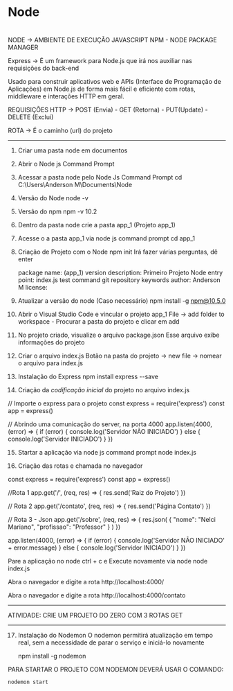 # Node
#
NODE -> AMBIENTE DE EXECUÇÃO JAVASCRIPT
NPM - NODE PACKAGE MANAGER

Express -> É um framework para Node.js que irá nos auxiliar nas requisições do back-end
 
Usado para construir aplicativos web e APIs (Interface de Programação de Aplicações) em Node.js de forma mais fácil e eficiente com rotas, middleware e interações HTTP em geral.

REQUISIÇÕES HTTP -> POST (Envia) - GET (Retorna) - PUT(Update) - DELETE (Exclui) 

ROTA -> É o caminho (url) do projeto

--------------------------------------------------

1. Criar uma pasta node em documentos

2. Abrir o Node js Command Prompt

3. Acessar a pasta node pelo Node Js Command Prompt
	cd C:\Users\Anderson M\Documents\Node

4. Versão do Node
	node -v 

5. Versão do npm
	npm -v
	10.2

6. Dentro da pasta node crie a pasta app_1 (Projeto app_1)

7. Acesse o a pasta app_1 via node js command prompt
	cd app_1

8. Criação de Projeto com o Node
	npm init
Irá fazer várias perguntas, dê enter

	package name: (app_1)
	version
	description: Primeiro Projeto Node
	entry point: index.js
	test command
	git repository
	keywords
	author: Anderson M
	license:

9. Atualizar a versão do node (Caso necessário)
	npm install -g npm@10.5.0

10. Abrir o Visual Studio Code e vincular o projeto app_1
	File -> add folder to workspace - Procurar a pasta do projeto e clicar em add

11. No projeto criado, visualize o arquivo package.json
	Esse arquivo exibe informações do projeto

12. Criar o arquivo index.js
	Botão na pasta do projeto -> new file -> nomear o arquivo para index.js

13. Instalação do Express
	npm install express --save

14. Criação da *codificação inicial* do projeto no arquivo index.js

// Importe o express para o projeto
const express = require('express')
const app = express()

// Abrindo uma comunicação do server, na porta 4000
app.listen(4000, (error) => {
    if (error) {
        console.log('Servidor NÃO INICIADO')
    } else {
        console.log('Servidor INICIADO')
    }
})

15. Startar a aplicação via node js command prompt
	node index.js

16. Criação das rotas e chamada no navegador

const express = require('express')
const app = express()

//Rota 1
app.get('/', (req, res) => {
    res.send('Raiz do Projeto')
})

// Rota 2
app.get('/contato', (req, res) => {
    res.send('Página Contato')
})

// Rota 3 - Json
app.get('/sobre', (req, res) => {
    res.json(
        {
            "nome": "Nelci Mariano",
            "profissao": "Professor"
        }
    )
})

app.listen(4000, (error) => {
    if (error) {
        console.log('Servidor NÃO INICIADO' + error.message)
    } else {
        console.log('Servidor INICIADO')
    }
})


Pare a aplicação no node
	ctrl + c
e
Execute novamente via node
	node index.js

Abra o navegador e digite a rota
	http://localhost:4000/

Abra o navegador e digite a rota
	http://localhost:4000/contato



---------------------------------------

ATIVIDADE: CRIE UM PROJETO DO ZERO COM 3 ROTAS GET

---------------------------------------


17. Instalação do Nodemon
	O nodemon permitirá atualização em tempo real, sem a necessidade de parar o serviço e iniciá-lo novamente

	 npm install -g nodemon

PARA STARTAR O PROJETO COM NODEMON DEVERÁ USAR O COMANDO:
	
	nodemon start












